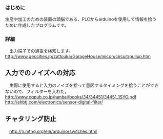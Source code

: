 ### はじめに ###
 生産や加工のための装置の頭脳である、PLCからarduinoを使用して情報を拾うために作成したプログラムです。
### 詳細 ###
　出力端子での通電を検知します。
 http://www.geocities.jp/zattouka/GarageHouse/micon/circuit/pullup.htm
## 入力でのノイズへの対応
　実際に使用すると入力のノイズを拾って意図するタイミングを拾うことができないので、フィルターを入れた。
 http://www.cqpub.co.jp/hanbai/books/34/34451/34451_1SYO.pdf
 http://ehbtj.com/electronics/sensor-digital-filter/
## チャタリング防止
　http://n.mtng.org/ele/arduino/switches.html
